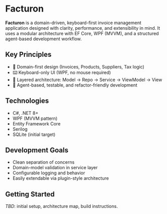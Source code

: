 # Facturon

**Facturon** is a domain-driven, keyboard-first invoice management application designed with clarity, performance, and extensibility in mind. It uses a modular architecture with EF Core, WPF (MVVM), and a structured agent-based development workflow.

## Key Principles

- 🧠 Domain-first design (Invoices, Products, Suppliers, Tax logic)
- ⌨️ Keyboard-only UI (WPF, no mouse required)
- 🧱 Layered architecture: Model → Repo → Service → ViewModel → View
- 🧪 Agent-based, testable, and refactor-friendly development

## Technologies

- C#, .NET 8+
- WPF (MVVM pattern)
- Entity Framework Core
- Serilog
- SQLite (initial target)

## Development Goals

- Clean separation of concerns
- Domain-model validation in service layer
- Configurable logging and behavior
- Easily extendable via plugin-style architecture

## Getting Started

_TBD_: initial setup, architecture map, build instructions.
